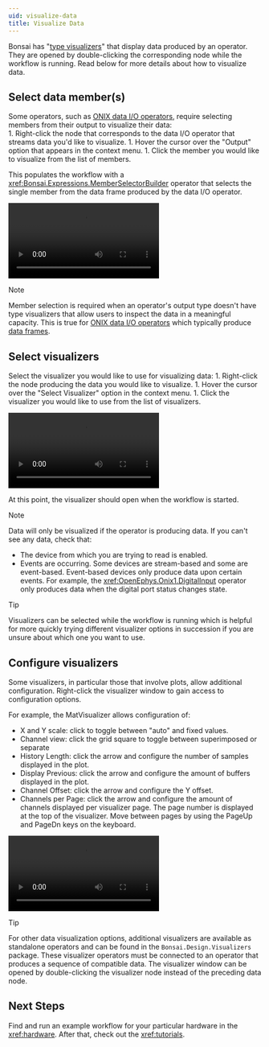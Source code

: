 ```yaml
---
uid: visualize-data
title: Visualize Data
---
```


Bonsai has "[type visualizers](https://bonsai-rx.org/docs/articles/editor.html?#type-visualizers)"
that display data produced by an operator. They are opened by double-clicking the corresponding node
while the workflow is running. Read below for more details about how to visualize data.

## Select data member(s)

Some operators, such as [ONIX data I/O operators](xref:dataio), require selecting members from their
output to visualize their data:  
    1.  Right-click the node that corresponds to the data I/O operator that streams data you'd like to
        visualize.
    1. Hover the cursor over the "Output" option that appears in the context menu.
    1. Click the member you would like to visualize from the list of members.

This populates the workflow with a <xref:Bonsai.Expressions.MemberSelectorBuilder> operator that
selects the single member from the data frame produced by the data I/O operator.

<video controls>
  <source src="../../images/select-member.mp4" type="video/mp4">
</video> 

> [!NOTE]
> Member selection is required when an operator's output type doesn't have type visualizers that
> allow users to inspect the data in a meaningful capacity. This is true for [ONIX data I/O
> operators](xref:dataio) which typically produce [data frames](xref:data-elements).

## Select visualizers

Select the visualizer you would like to use for visualizing data:
    1. Right-click the node producing the data you would like to visualize.
    1. Hover the cursor over the "Select Visualizer" option in the context menu.
    1. Click the visualizer you would like to use from the list of visualizers.

<video controls>
    <source src="../../images/set-visualizer.mp4" type="video/mp4">
</video> 

At this point, the visualizer should open when the workflow is started.

> [!NOTE]
> Data will only be visualized if the operator is producing data. If you can't see any data, check
> that:
> - The device from which you are trying to read is enabled.
> - Events are occurring. Some devices are stream-based and some are event-based. Event-based
>   devices only produce data upon certain events. For example, the
>   <xref:OpenEphys.Onix1.DigitalInput> operator only produces data when the digital port status
>   changes state.

> [!TIP] 
> Visualizers can be selected while the workflow is running which is helpful for more quickly trying
> different visualizer options in succession if you are unsure about which one you want to use.

## Configure visualizers
Some visualizers, in particular those that involve plots, allow additional configuration.
Right-click the visualizer window to gain access to configuration options.
  
For example, the MatVisualizer allows configuration of:
-   X and Y scale: click to toggle between "auto" and fixed values.
-   Channel view: click the grid square to toggle between superimposed or separate  
-   History Length: click the arrow and configure the number of samples displayed in the plot. 
-   Display Previous: click the arrow and configure the amount of buffers displayed in the plot. 
-   Channel Offset: click the arrow and configure the Y offset.
-   Channels per Page: click the arrow and configure the amount of channels displayed per visualizer
    page. The page number is displayed at the top of the visualizer. Move between pages by using the
    PageUp and PageDn keys on the keyboard. 

<video controls>
  <source src="../../images/visualize-data.mp4" type="video/mp4">
</video> 

> [!TIP]
> For other data visualization options, additional visualizers are available as standalone operators
> and can be found in the `Bonsai.Design.Visualizers` package. These visualizer operators must be
> connected to an operator that produces a sequence of compatible data. The visualizer window can be
> opened by double-clicking the visualizer node instead of the preceding data node.

## Next Steps

Find and run an example workflow for your particular hardware in the <xref:hardware>. After that,
check out the <xref:tutorials>.